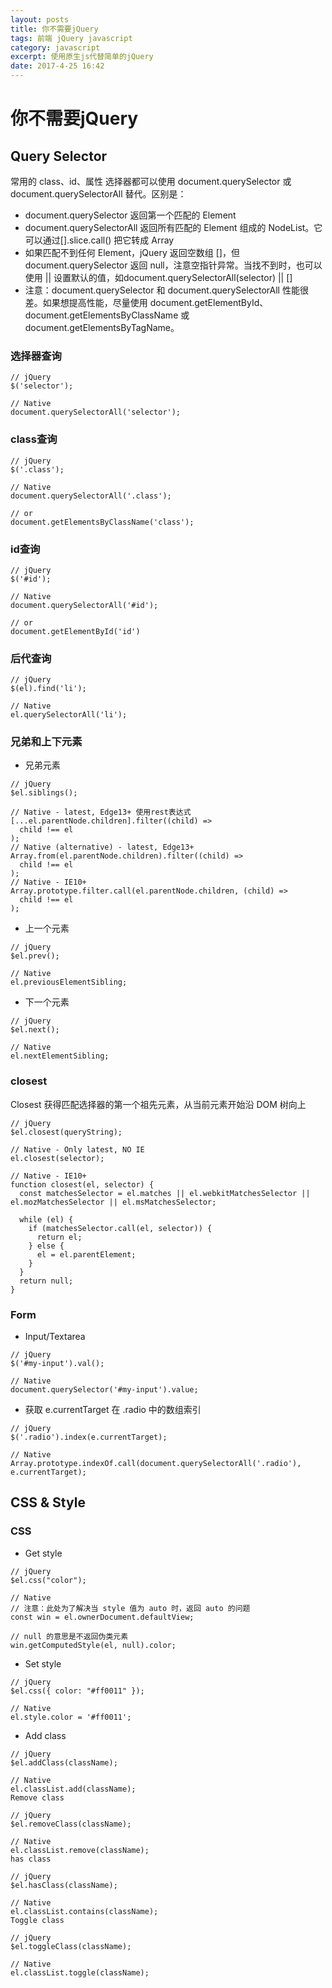 ```yaml
---
layout: posts
title: 你不需要jQuery
tags: 前端 jQuery javascript
category: javascript
excerpt: 使用原生js代替简单的jQuery
date: 2017-4-25 16:42
---
```


# 你不需要jQuery

## Query Selector

常用的 class、id、属性 选择器都可以使用 document.querySelector 或 document.querySelectorAll 替代。区别是：

- document.querySelector 返回第一个匹配的 Element
- document.querySelectorAll 返回所有匹配的 Element 组成的 NodeList。它可以通过[].slice.call() 把它转成 Array
- 如果匹配不到任何 Element，jQuery 返回空数组 []，但 document.querySelector 返回 null，注意空指针异常。当找不到时，也可以使用 || 设置默认的值，如document.querySelectorAll(selector) || []
- 注意：document.querySelector 和 document.querySelectorAll 性能很差。如果想提高性能，尽量使用 document.getElementById、document.getElementsByClassName 或 document.getElementsByTagName。

### 选择器查询

```
// jQuery
$('selector');

// Native
document.querySelectorAll('selector');
```

### class查询

```
// jQuery
$('.class');

// Native
document.querySelectorAll('.class');

// or
document.getElementsByClassName('class');
```

### id查询

```
// jQuery
$('#id');

// Native
document.querySelectorAll('#id');

// or
document.getElementById('id')
```

### 后代查询

```
// jQuery
$(el).find('li');

// Native
el.querySelectorAll('li');
```

### 兄弟和上下元素

- 兄弟元素

```
// jQuery
$el.siblings();

// Native - latest, Edge13+ 使用rest表达式
[...el.parentNode.children].filter((child) =>
  child !== el
);
// Native (alternative) - latest, Edge13+
Array.from(el.parentNode.children).filter((child) =>
  child !== el
);
// Native - IE10+
Array.prototype.filter.call(el.parentNode.children, (child) =>
  child !== el
);
```

- 上一个元素

```
// jQuery
$el.prev();

// Native
el.previousElementSibling;
```

- 下一个元素

```
// jQuery
$el.next();

// Native
el.nextElementSibling;
```

### closest

Closest 获得匹配选择器的第一个祖先元素，从当前元素开始沿 DOM 树向上

```
// jQuery
$el.closest(queryString);

// Native - Only latest, NO IE
el.closest(selector);

// Native - IE10+
function closest(el, selector) {
  const matchesSelector = el.matches || el.webkitMatchesSelector || el.mozMatchesSelector || el.msMatchesSelector;

  while (el) {
    if (matchesSelector.call(el, selector)) {
      return el;
    } else {
      el = el.parentElement;
    }
  }
  return null;
}
```

### Form

- Input/Textarea

```
// jQuery
$('#my-input').val();

// Native
document.querySelector('#my-input').value;
```

- 获取 e.currentTarget 在 .radio 中的数组索引

```
// jQuery
$('.radio').index(e.currentTarget);

// Native
Array.prototype.indexOf.call(document.querySelectorAll('.radio'), e.currentTarget);
```

## CSS & Style

### CSS

- Get style

```
// jQuery
$el.css("color");

// Native
// 注意：此处为了解决当 style 值为 auto 时，返回 auto 的问题
const win = el.ownerDocument.defaultView;

// null 的意思是不返回伪类元素
win.getComputedStyle(el, null).color;
```

- Set style
```
// jQuery
$el.css({ color: "#ff0011" });

// Native
el.style.color = '#ff0011';
```

- Add class

```
// jQuery
$el.addClass(className);

// Native
el.classList.add(className);
Remove class

// jQuery
$el.removeClass(className);

// Native
el.classList.remove(className);
has class

// jQuery
$el.hasClass(className);

// Native
el.classList.contains(className);
Toggle class

// jQuery
$el.toggleClass(className);

// Native
el.classList.toggle(className);
```

